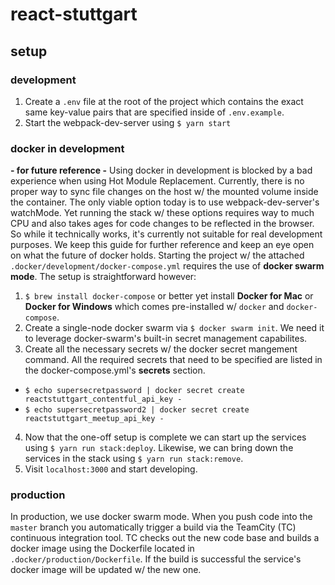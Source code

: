 # react-stuttgart

## setup

### development

1. Create a `.env` file at the root of the project which contains the exact same key-value pairs that are specified inside of `.env.example`.
2. Start the webpack-dev-server using `$ yarn start`

### docker in development

**- for future reference -**
Using docker in development is blocked by a bad experience when using Hot Module Replacement. Currently, there is no proper way to sync file changes on the host w/ the mounted volume inside the container. The only viable option today is to use webpack-dev-server's watchMode. Yet running the stack w/ these options requires way to much CPU and also takes ages for code changes to be reflected in the browser. So while it technically works, it's currently not suitable for real development purposes. We keep this guide for further reference and keep an eye open on what the future of docker holds.
Starting the project w/ the attached `.docker/development/docker-compose.yml` requires the use of **docker swarm mode**. The setup is straightforward however:
1. `$ brew install docker-compose` or better yet install **Docker for Mac** or **Docker for Windows** which comes pre-installed w/ `docker` and `docker-compose`.
2. Create a single-node docker swarm via `$ docker swarm init`. We need it to leverage docker-swarm's built-in secret management capabilites.
3. Create all the necessary secrets w/ the docker secret mangement command. All the required secrets that need to be specified are listed in the docker-compose.yml's **secrets** section.
  * `$ echo supersecretpassword | docker secret create reactstuttgart_contentful_api_key -`
  * `$ echo supersecretpassword2 | docker secret create reactstuttgart_meetup_api_key -`
4. Now that the one-off setup is complete we can start up the services using `$ yarn run stack:deploy`. Likewise, we can bring down the services in the stack using `$ yarn run stack:remove`.
5. Visit `localhost:3000` and start developing.

### production

In production, we use docker swarm mode. When you push code into the `master` branch you automatically trigger a build via the TeamCity (TC) continuous integration tool. TC checks out the new code base and builds a docker image using the Dockerfile located in `.docker/production/Dockerfile`. If the build is successful the service's docker image will be updated w/ the new one.

